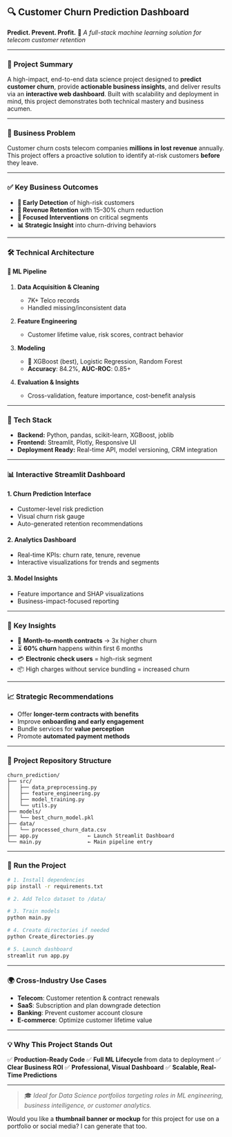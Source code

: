 ## 🔍 **Customer Churn Prediction Dashboard**

**Predict. Prevent. Profit.**
🚀 *A full-stack machine learning solution for telecom customer retention*

---

### 🧩 **Project Summary**

A high-impact, end-to-end data science project designed to **predict customer churn**, provide **actionable business insights**, and deliver results via an **interactive web dashboard**. Built with scalability and deployment in mind, this project demonstrates both technical mastery and business acumen.

---

### 💼 **Business Problem**

Customer churn costs telecom companies **millions in lost revenue** annually. This project offers a proactive solution to identify at-risk customers **before** they leave.

---

### ✅ **Key Business Outcomes**

* **🔔 Early Detection** of high-risk customers
* **💸 Revenue Retention** with 15–30% churn reduction
* **🎯 Focused Interventions** on critical segments
* **📊 Strategic Insight** into churn-driving behaviors

---

### 🛠️ **Technical Architecture**

#### **🔄 ML Pipeline**

1. **Data Acquisition & Cleaning**

   * 7K+ Telco records
   * Handled missing/inconsistent data
2. **Feature Engineering**

   * Customer lifetime value, risk scores, contract behavior
3. **Modeling**

   * 🎯 XGBoost (best), Logistic Regression, Random Forest
   * **Accuracy**: 84.2%, **AUC-ROC**: 0.85+
4. **Evaluation & Insights**

   * Cross-validation, feature importance, cost-benefit analysis

---

### 🧰 **Tech Stack**

* **Backend:** Python, pandas, scikit-learn, XGBoost, joblib
* **Frontend:** Streamlit, Plotly, Responsive UI
* **Deployment Ready:** Real-time API, model versioning, CRM integration

---

### 📊 **Interactive Streamlit Dashboard**

#### 1. **Churn Prediction Interface**

* Customer-level risk prediction
* Visual churn risk gauge
* Auto-generated retention recommendations

#### 2. **Analytics Dashboard**

* Real-time KPIs: churn rate, tenure, revenue
* Interactive visualizations for trends and segments

#### 3. **Model Insights**

* Feature importance and SHAP visualizations
* Business-impact-focused reporting

---

### 📌 **Key Insights**

* 🧾 **Month-to-month contracts** → 3x higher churn
* ⏳ **60% churn** happens within first 6 months
* 💳 **Electronic check users** = high-risk segment
* 📦 High charges without service bundling = increased churn

---

### 📈 **Strategic Recommendations**

* Offer **longer-term contracts with benefits**
* Improve **onboarding and early engagement**
* Bundle services for **value perception**
* Promote **automated payment methods**

---

### 📂 **Project Repository Structure**

```plaintext
churn_prediction/
├── src/
│   ├── data_preprocessing.py
│   ├── feature_engineering.py
│   ├── model_training.py
│   └── utils.py
├── models/
│   └── best_churn_model.pkl
├── data/
│   └── processed_churn_data.csv
├── app.py                ← Launch Streamlit Dashboard
└── main.py               ← Main pipeline entry
```

---

### 🧪 **Run the Project**

```bash
# 1. Install dependencies
pip install -r requirements.txt

# 2. Add Telco dataset to /data/

# 3. Train models
python main.py

# 4. Create directories if needed
python Create_directories.py

# 5. Launch dashboard
streamlit run app.py
```

---

### 🌍 **Cross-Industry Use Cases**

* **Telecom**: Customer retention & contract renewals
* **SaaS**: Subscription and plan downgrade detection
* **Banking**: Prevent customer account closure
* **E-commerce**: Optimize customer lifetime value

---

### 💡 **Why This Project Stands Out**

✅ **Production-Ready Code**
✅ **Full ML Lifecycle** from data to deployment
✅ **Clear Business ROI**
✅ **Professional, Visual Dashboard**
✅ **Scalable, Real-Time Predictions**

---

> 🎓 *Ideal for Data Science portfolios targeting roles in ML engineering, business intelligence, or customer analytics.*

Would you like a **thumbnail banner or mockup** for this project for use on a portfolio or social media? I can generate that too.
